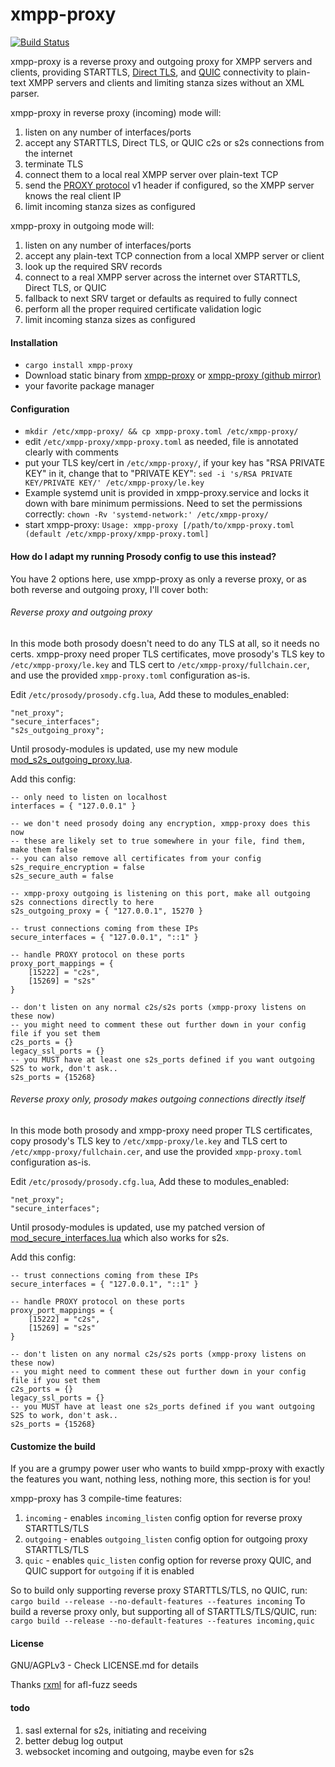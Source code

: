 # xmpp-proxy

[![Build Status](https://ci.moparisthe.best/job/moparisthebest/job/xmpp-proxy/job/master/badge/icon%3Fstyle=plastic)](https://ci.moparisthe.best/job/moparisthebest/job/xmpp-proxy/job/master/)

xmpp-proxy is a reverse proxy and outgoing proxy for XMPP servers and clients, providing STARTTLS, 
[Direct TLS](https://xmpp.org/extensions/xep-0368.html), and [QUIC](https://datatracker.ietf.org/doc/html/draft-ietf-quic-transport)
connectivity to plain-text XMPP servers and clients and limiting stanza sizes without an XML parser.

xmpp-proxy in reverse proxy (incoming) mode will:
  1. listen on any number of interfaces/ports
  2. accept any STARTTLS, Direct TLS, or QUIC c2s or s2s connections from the internet
  3. terminate TLS
  4. connect them to a local real XMPP server over plain-text TCP
  5. send the [PROXY protocol](https://www.haproxy.org/download/1.8/doc/proxy-protocol.txt) v1 header if configured, so the
  XMPP server knows the real client IP
  6. limit incoming stanza sizes as configured

xmpp-proxy in outgoing mode will:
  1. listen on any number of interfaces/ports
  2. accept any plain-text TCP connection from a local XMPP server or client
  3. look up the required SRV records
  4. connect to a real XMPP server across the internet over STARTTLS, Direct TLS, or QUIC
  5. fallback to next SRV target or defaults as required to fully connect
  6. perform all the proper required certificate validation logic
  7. limit incoming stanza sizes as configured

#### Installation
  * `cargo install xmpp-proxy`
  * Download static binary from [xmpp-proxy](https://code.moparisthebest.com/moparisthebest/xmpp-proxy/releases)
    or [xmpp-proxy (github mirror)](https://github.com/moparisthebest/xmpp-proxy/releases)
  * your favorite package manager

#### Configuration
  * `mkdir /etc/xmpp-proxy/ && cp xmpp-proxy.toml /etc/xmpp-proxy/`
  * edit `/etc/xmpp-proxy/xmpp-proxy.toml` as needed, file is annotated clearly with comments
  * put your TLS key/cert in `/etc/xmpp-proxy/`, if your key has "RSA PRIVATE KEY" in it, change that to "PRIVATE KEY":
    `sed -i 's/RSA PRIVATE KEY/PRIVATE KEY/' /etc/xmpp-proxy/le.key`
  * Example systemd unit is provided in xmpp-proxy.service and locks it down with bare minimum permissions.  Need to
    set the permissions correctly: `chown -Rv 'systemd-network:' /etc/xmpp-proxy/`
  * start xmpp-proxy: `Usage: xmpp-proxy [/path/to/xmpp-proxy.toml (default /etc/xmpp-proxy/xmpp-proxy.toml]`

#### How do I adapt my running Prosody config to use this instead?

You have 2 options here, use xmpp-proxy as only a reverse proxy, or as both reverse and outgoing proxy, I'll cover both:

###### Reverse proxy and outgoing proxy

In this mode both prosody doesn't need to do any TLS at all, so it needs no certs. xmpp-proxy need proper TLS
certificates, move prosody's TLS key to `/etc/xmpp-proxy/le.key` and TLS cert to `/etc/xmpp-proxy/fullchain.cer`, and
use the provided `xmpp-proxy.toml` configuration as-is.

Edit `/etc/prosody/prosody.cfg.lua`, Add these to modules_enabled:
```
"net_proxy";
"secure_interfaces";
"s2s_outgoing_proxy";
```
Until prosody-modules is updated, use my new module [mod_s2s_outgoing_proxy.lua](https://www.moparisthebest.com/mod_s2s_outgoing_proxy.lua).

Add this config:
```
-- only need to listen on localhost
interfaces = { "127.0.0.1" }

-- we don't need prosody doing any encryption, xmpp-proxy does this now
-- these are likely set to true somewhere in your file, find them, make them false
-- you can also remove all certificates from your config
s2s_require_encryption = false
s2s_secure_auth = false

-- xmpp-proxy outgoing is listening on this port, make all outgoing s2s connections directly to here
s2s_outgoing_proxy = { "127.0.0.1", 15270 }

-- trust connections coming from these IPs
secure_interfaces = { "127.0.0.1", "::1" }

-- handle PROXY protocol on these ports
proxy_port_mappings = {
    [15222] = "c2s",
    [15269] = "s2s"
}

-- don't listen on any normal c2s/s2s ports (xmpp-proxy listens on these now)
-- you might need to comment these out further down in your config file if you set them
c2s_ports = {}
legacy_ssl_ports = {}
-- you MUST have at least one s2s_ports defined if you want outgoing S2S to work, don't ask.. 
s2s_ports = {15268}
```

###### Reverse proxy only, prosody makes outgoing connections directly itself

In this mode both prosody and xmpp-proxy need proper TLS certificates, copy prosody's TLS key to `/etc/xmpp-proxy/le.key`
and TLS cert to `/etc/xmpp-proxy/fullchain.cer`, and use the provided `xmpp-proxy.toml` configuration as-is.

Edit `/etc/prosody/prosody.cfg.lua`, Add these to modules_enabled:
```
"net_proxy";
"secure_interfaces";
```
Until prosody-modules is updated, use my patched version of [mod_secure_interfaces.lua](https://www.moparisthebest.com/mod_secure_interfaces.lua)
which also works for s2s.

Add this config:
```
-- trust connections coming from these IPs
secure_interfaces = { "127.0.0.1", "::1" }

-- handle PROXY protocol on these ports
proxy_port_mappings = {
    [15222] = "c2s",
    [15269] = "s2s"
}

-- don't listen on any normal c2s/s2s ports (xmpp-proxy listens on these now)
-- you might need to comment these out further down in your config file if you set them
c2s_ports = {}
legacy_ssl_ports = {}
-- you MUST have at least one s2s_ports defined if you want outgoing S2S to work, don't ask.. 
s2s_ports = {15268}
```

#### Customize the build

If you are a grumpy power user who wants to build xmpp-proxy with exactly the features you want, nothing less, nothing
more, this section is for you!

xmpp-proxy has 3 compile-time features:
  1. `incoming` - enables `incoming_listen` config option for reverse proxy STARTTLS/TLS
  2. `outgoing` - enables `outgoing_listen` config option for outgoing proxy STARTTLS/TLS
  3. `quic` - enables `quic_listen` config option for reverse proxy QUIC, and QUIC support for `outgoing` if it is enabled

So to build only supporting reverse proxy STARTTLS/TLS, no QUIC, run: `cargo build --release --no-default-features --features incoming`
To build a reverse proxy only, but supporting all of STARTTLS/TLS/QUIC, run: `cargo build --release --no-default-features --features incoming,quic`

####  License
GNU/AGPLv3 - Check LICENSE.md for details

Thanks [rxml](https://github.com/horazont/rxml) for afl-fuzz seeds

#### todo
  1. sasl external for s2s, initiating and receiving
  2. better debug log output
  3. websocket incoming and outgoing, maybe even for s2s
